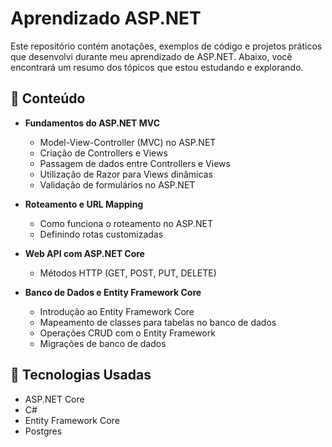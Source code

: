 # Aprendizado ASP.NET

Este repositório contém anotações, exemplos de código e projetos práticos que desenvolvi durante meu aprendizado de ASP.NET. Abaixo, você encontrará um resumo dos tópicos que estou estudando e explorando.

## 📌 Conteúdo

- **Fundamentos do ASP.NET MVC**
  - Model-View-Controller (MVC) no ASP.NET
  - Criação de Controllers e Views
  - Passagem de dados entre Controllers e Views
  - Utilização de Razor para Views dinâmicas
  - Validação de formulários no ASP.NET

- **Roteamento e URL Mapping**
  - Como funciona o roteamento no ASP.NET
  - Definindo rotas customizadas

- **Web API com ASP.NET Core**
  - Métodos HTTP (GET, POST, PUT, DELETE)

- **Banco de Dados e Entity Framework Core**
  - Introdução ao Entity Framework Core
  - Mapeamento de classes para tabelas no banco de dados
  - Operações CRUD com o Entity Framework
  - Migrações de banco de dados


## 🚀 Tecnologias Usadas
- ASP.NET Core
- C#
- Entity Framework Core
- Postgres 
